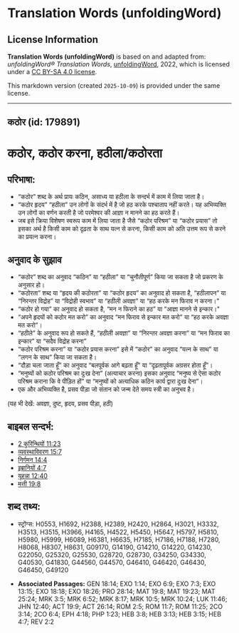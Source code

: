 # Translation Words (unfoldingWord)

## License Information

**Translation Words (unfoldingWord)** is based on and adapted from: _unfoldingWord® Translation Words_, [unfoldingWord](https://unfoldingword.org/utw), 2022, which is licensed under a [CC BY-SA 4.0 license](https://creativecommons.org/licenses/by-sa/4.0/legalcode.en).

This markdown version (created `2025-10-09`) is provided under the same license.



--------------------------------

## कठोर (id: 179891)

कठोर, कठोर करना, हठीला/कठोरता
=============================

परिभाषा:
--------

* “कठोर” शब्द के अर्थ प्रायः कठिन, असाध्य या हठीला के सन्दर्भ में काम में लिया जाता है।
* “कठोर हृदय” “हठीला” उन लोगों के संदर्भ में है जो हठ करके पश्चाताप नहीं करते। यह अभिव्यक्ति उन लोगों का वर्णन करती है जो परमेश्वर की आज्ञा न मानने का हठ करते हैं।
* जब इसे क्रिया विशेषण स्वरूप काम में लिया जाता है जैसे “कठोर परिश्रम” या “कठोर प्रयास” तो इसका अर्थ है किसी काम को दृढ़ता के साथ यत्न से करना, किसी काम को अति उत्तम रूप से करने का प्रयत्न करना।

अनुवाद के सुझाव
---------------

* “कठोर” शब्द का अनुवाद “कठिन” या “हठीला” या “चुनौतीपूर्ण” किया जा सकता है जो प्रकरण के अनुसार हो।
* “कठोरता” शब्द या “हृदय की कठोरता” या “कठोर हृदय” का अनुवाद हो सकता है, “हठीलापन” या “निरन्तर विद्रोह” या “विद्रोही स्वभाव” या “हठीली अवज्ञा” या “हठ करके मन फिराव न करना।"
* “कठोर हो गया” का अनुवाद हो सकता है, “मन न फिराने का हठ” या “आज्ञा मानने से इन्कार।"
* “अपने हृदयों को कठोर मत करो” का अनुवाद “मन फिराव से इन्कार मत करो” या “हठ करके अवज्ञा मत करो”।
* “हठीले” के अनुवाद रूप हो सकते हैं, “हठीली अवज्ञा” या “निरन्तर अवज्ञा करना” या “मन फिराव का इन्कार” या “सदैव विद्रोह करना”
* “कठोर परिश्रम करना” या “कठोर प्रयास करना” इसे में “कठोर” का अनुवाद “यत्न के साथ” या “लगन के साथ” किया जा सकता है।
* “दौड़ा चला जाता हूँ” का अनुवाद “बलपूर्वक आगे बढ़ता हूँ” या “दृढ़तापूर्वक अग्रसर होता हूँ”।
* “मनुष्यों को कठोर परिश्रम का दुःख देना” (अत्याचार करना) इसका अनुवाद “मनुष्य से ऐसा कठोर परिश्रम कराना कि वे पीड़ित हों” या “मनुष्यों को अत्याधिक कठिन कार्य द्वारा दुःख देना”।
* एक और अभिव्यक्ति है, प्रसव पीड़ा जो संतान को जन्म देते समय स्त्री का अनुभव है।

(यह भी देखें: अवज्ञा, दुष्ट, हृदय, प्रसव पीड़ा, हठी)

बाइबल सन्दर्भ:
--------------

* [2 कुरिन्थियों 11:23](https://ref.ly/2Cor0:0)
* [व्यवस्थाविवरण 15:7](https://ref.ly/Deut15:7)
* [निर्गमन 14:4](https://ref.ly/Exod14:4)
* [इब्रानियों 4:7](https://ref.ly/Heb4:7)
* [यूहन्ना 12:40](https://ref.ly/John12:40)
* [मत्ती 19:8](https://ref.ly/Matt19:8)

शब्द तथ्य:
----------

* स्ट्रोंग्स: H0553, H1692, H2388, H2389, H2420, H2864, H3021, H3332, H3513, H3515, H3966, H4165, H4522, H5450, H5647, H5797, H5810, H5980, H5999, H6089, H6381, H6635, H7185, H7186, H7188, H7280, H8068, H8307, H8631, G09170, G14190, G14210, G14220, G14230, G22050, G25320, G25530, G28720, G28730, G34250, G34330, G40530, G41830, G44560, G44570, G46410, G46420, G46430, G46450, G49120

* **Associated Passages:** GEN 18:14; EXO 1:14; EXO 6:9; EXO 7:3; EXO 13:15; EXO 18:18; EXO 18:26; PRO 28:14; MAT 19:8; MAT 19:23; MAT 25:24; MRK 3:5; MRK 6:52; MRK 8:17; MRK 10:5; MRK 10:24; LUK 11:46; JHN 12:40; ACT 19:9; ACT 26:14; ROM 2:5; ROM 11:7; ROM 11:25; 2CO 3:14; 2CO 6:4; EPH 4:18; PHP 1:23; HEB 3:8; HEB 3:13; HEB 3:15; HEB 4:7; REV 2:2

